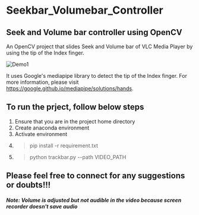 # Seekbar_Volumebar_Controller

## Seek and Volume bar controller using OpenCV

An OpenCV project that slides Seek and Volume bar of VLC Media Player by using the tip of the Index finger.

![Demo1](https://github.com/tshr-d-dragon/Seekbar_Volumebar_Controller/blob/main/Seek_Volume.gif)

It uses Google's mediapipe library to detect the tip of the Index finger. For more information, please visit https://google.github.io/mediapipe/solutions/hands.

## To run the prject, follow below steps
1. Ensure that you are in the project home directory
2. Create anaconda environment
3. Activate environment
4. >pip install -r requirement.txt
5. >python trackbar.py --path VIDEO_PATH

## Please feel free to connect for any suggestions or doubts!!!

##### Note: Volume is adjusted but not audible in the video because screen recorder doesn't save audio
